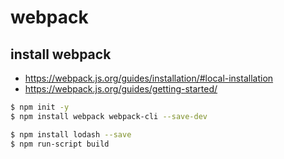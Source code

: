# webpack

## install webpack

- https://webpack.js.org/guides/installation/#local-installation
- https://webpack.js.org/guides/getting-started/


```bash
$ npm init -y
$ npm install webpack webpack-cli --save-dev
```

```bash
$ npm install lodash --save
$ npm run-script build
```


